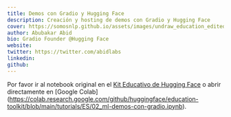 ```yaml
---
title: Demos con Gradio y Hugging Face
description: Creación y hosting de demos con Gradio y Hugging Face
cover: https://somosnlp.github.io/assets/images/undraw_education_edited.svg
author: Abubakar Abid
bio: Gradio Founder @Hugging Face
website:
twitter: https://twitter.com/abidlabs
linkedin:
github:
---
```


Por favor ir al notebook original en el [Kit Educativo de Hugging Face](https://github.com/huggingface/education-toolkit/blob/main/tutorials/ES/02_ml-demos-con-gradio.ipynb) o abrir directamente en [Google Colab] (https://colab.research.google.com/github/huggingface/education-toolkit/blob/main/tutorials/ES/02_ml-demos-con-gradio.ipynb).